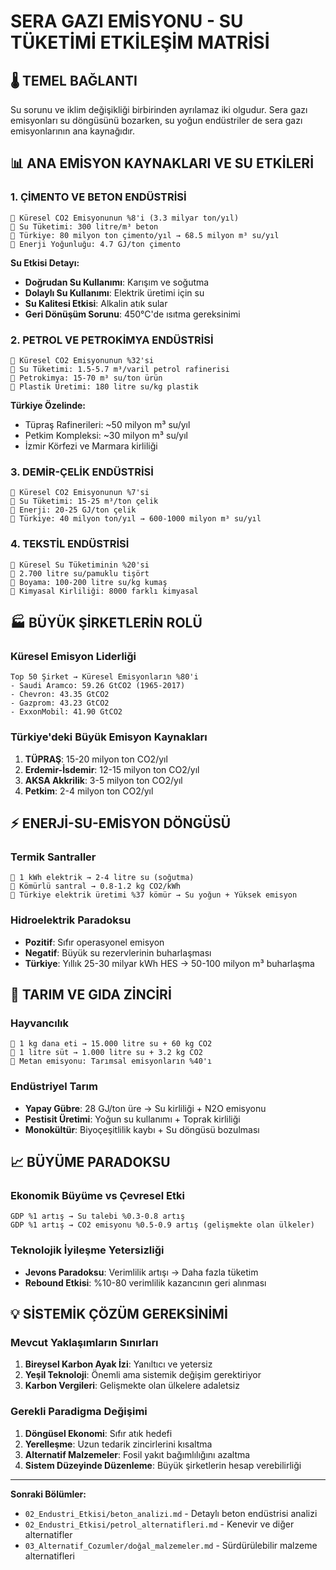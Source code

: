 # SERA GAZI EMİSYONU - SU TÜKETİMİ ETKİLEŞİM MATRİSİ

## 🌡️ **TEMEL BAĞLANTI**

Su sorunu ve iklim değişikliği birbirinden ayrılamaz iki olgudur. Sera gazı emisyonları su döngüsünü bozarken, su yoğun endüstriler de sera gazı emisyonlarının ana kaynağıdır.

## 📊 **ANA EMİSYON KAYNAKLARI VE SU ETKİLERİ**

### **1. ÇİMENTO VE BETON ENDÜSTRİSİ**
```
🔹 Küresel CO2 Emisyonunun %8'i (3.3 milyar ton/yıl)
🔹 Su Tüketimi: 300 litre/m³ beton
🔹 Türkiye: 80 milyon ton çimento/yıl → 68.5 milyon m³ su/yıl
🔹 Enerji Yoğunluğu: 4.7 GJ/ton çimento
```

**Su Etkisi Detayı:**
- **Doğrudan Su Kullanımı**: Karışım ve soğutma
- **Dolaylı Su Kullanımı**: Elektrik üretimi için su
- **Su Kalitesi Etkisi**: Alkalin atık sular
- **Geri Dönüşüm Sorunu**: 450°C'de ısıtma gereksinimi

### **2. PETROL VE PETROKİMYA ENDÜSTRİSİ**
```
🔹 Küresel CO2 Emisyonunun %32'si
🔹 Su Tüketimi: 1.5-5.7 m³/varil petrol rafinerisi
🔹 Petrokimya: 15-70 m³ su/ton ürün
🔹 Plastik Üretimi: 180 litre su/kg plastik
```

**Türkiye Özelinde:**
- Tüpraş Rafinerileri: ~50 milyon m³ su/yıl
- Petkim Kompleksi: ~30 milyon m³ su/yıl
- İzmir Körfezi ve Marmara kirliliği

### **3. DEMİR-ÇELİK ENDÜSTRİSİ**
```
🔹 Küresel CO2 Emisyonunun %7'si
🔹 Su Tüketimi: 15-25 m³/ton çelik
🔹 Enerji: 20-25 GJ/ton çelik  
🔹 Türkiye: 40 milyon ton/yıl → 600-1000 milyon m³ su/yıl
```

### **4. TEKSTİL ENDÜSTRİSİ**
```
🔹 Küresel Su Tüketiminin %20'si
🔹 2.700 litre su/pamuklu tişört
🔹 Boyama: 100-200 litre su/kg kumaş
🔹 Kimyasal Kirliliği: 8000 farklı kimyasal
```

## 🏭 **BÜYÜK ŞİRKETLERİN ROLÜ**

### **Küresel Emisyon Liderliği**
```
Top 50 Şirket → Küresel Emisyonların %80'i
- Saudi Aramco: 59.26 GtCO2 (1965-2017)
- Chevron: 43.35 GtCO2
- Gazprom: 43.23 GtCO2
- ExxonMobil: 41.90 GtCO2
```

### **Türkiye'deki Büyük Emisyon Kaynakları**
1. **TÜPRAŞ**: 15-20 milyon ton CO2/yıl
2. **Erdemir-İsdemir**: 12-15 milyon ton CO2/yıl  
3. **AKSA Akkrilik**: 3-5 milyon ton CO2/yıl
4. **Petkim**: 2-4 milyon ton CO2/yıl

## ⚡ **ENERJİ-SU-EMİSYON DÖNGÜSÜ**

### **Termik Santraller**
```
🔹 1 kWh elektrik → 2-4 litre su (soğutma)
🔹 Kömürlü santral → 0.8-1.2 kg CO2/kWh
🔹 Türkiye elektrik üretimi %37 kömür → Su yoğun + Yüksek emisyon
```

### **Hidroelektrik Paradoksu**
- **Pozitif**: Sıfır operasyonel emisyon
- **Negatif**: Büyük su rezervlerinin buharlaşması
- **Türkiye**: Yıllık 25-30 milyar kWh HES → 50-100 milyon m³ buharlaşma

## 🌾 **TARIM VE GIDA ZİNCİRİ**

### **Hayvancılık**
```
🔹 1 kg dana eti → 15.000 litre su + 60 kg CO2
🔹 1 litre süt → 1.000 litre su + 3.2 kg CO2  
🔹 Metan emisyonu: Tarımsal emisyonların %40'ı
```

### **Endüstriyel Tarım**
- **Yapay Gübre**: 28 GJ/ton üre → Su kirliliği + N2O emisyonu
- **Pestisit Üretimi**: Yoğun su kullanımı + Toprak kirliliği
- **Monokültür**: Biyoçeşitlilik kaybı + Su döngüsü bozulması

## 📈 **BÜYÜME PARADOKSU**

### **Ekonomik Büyüme vs Çevresel Etki**
```
GDP %1 artış → Su talebi %0.3-0.8 artış
GDP %1 artış → CO2 emisyonu %0.5-0.9 artış (gelişmekte olan ülkeler)
```

### **Teknolojik İyileşme Yetersizliği**
- **Jevons Paradoksu**: Verimlilik artışı → Daha fazla tüketim
- **Rebound Etkisi**: %10-80 verimlilik kazancının geri alınması

## 💡 **SİSTEMİK ÇÖZÜM GEREKSİNİMİ**

### **Mevcut Yaklaşımların Sınırları**
1. **Bireysel Karbon Ayak İzi**: Yanıltıcı ve yetersiz
2. **Yeşil Teknoloji**: Önemli ama sistemik değişim gerektiriyor  
3. **Karbon Vergileri**: Gelişmekte olan ülkelere adaletsiz

### **Gerekli Paradigma Değişimi**
1. **Döngüsel Ekonomi**: Sıfır atık hedefi
2. **Yerelleşme**: Uzun tedarik zincirlerini kısaltma
3. **Alternatif Malzemeler**: Fosil yakıt bağımlılığını azaltma
4. **Sistem Düzeyinde Düzenleme**: Büyük şirketlerin hesap verebilirliği

---

**Sonraki Bölümler:**
- `02_Endustri_Etkisi/beton_analizi.md` - Detaylı beton endüstrisi analizi
- `02_Endustri_Etkisi/petrol_alternatifleri.md` - Kenevir ve diğer alternatifler
- `03_Alternatif_Cozumler/doğal_malzemeler.md` - Sürdürülebilir malzeme alternatifleri 